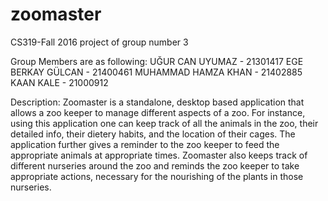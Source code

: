 # zoomaster
CS319-Fall 2016 project of group number 3

Group Members are as following: 
UĞUR CAN UYUMAZ     - 21301417
EGE BERKAY GÜLCAN   - 21400461
MUHAMMAD HAMZA KHAN - 21402885
KAAN KALE           - 21000912

Description:
Zoomaster is a standalone, desktop based application that allows a zoo keeper to manage different aspects of a zoo. For instance, using this application one can keep track of all the animals in the zoo, their detailed info, their dietery habits, and the location of their cages. The application further gives a reminder to the zoo keeper to feed the appropriate animals at appropriate times. Zoomaster also keeps track of different nurseries around the zoo and reminds the zoo keeper to take appropriate actions, necessary for the nourishing of the plants in those nurseries. 
